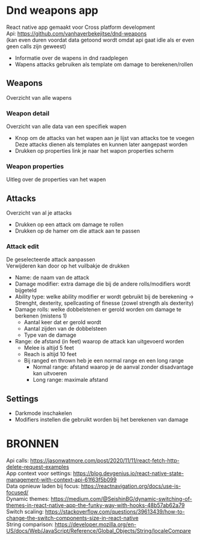 # Dnd weapons app

React native app gemaakt voor Cross platform development\
Api: https://github.com/vanhaverbekejitse/dnd-weapons \
(kan even duren voordat data getoond wordt omdat api gaat idle als er even geen calls zijn geweest)

- Informatie over de wapens in dnd raadplegen
- Wapens attacks gebruiken als template om damage to berekenen/rollen

## Weapons

Overzicht van alle wapens

### Weapon detail

Overzicht van alle data van een specifiek wapen

- Knop om de attacks van het wapen aan je lijst van attacks toe te voegen
  Deze attacks dienen als templates en kunnen later aangepast worden
- Drukken op properties link je naar het wapon properties scherm

### Weapon properties

Uitleg over de properties van het wapen

## Attacks

Overzicht van al je attacks

- Drukken op een attack om damage te rollen
- Drukken op de hamer om die attack aan te passen

### Attack edit

De geselecteerde attack aanpassen\
Verwijderen kan door op het vuilbakje de drukken

- Name: de naam van de attack
- Damage modifier: extra damage die bij de andere rolls/modifiers wordt bijgeteld
- Ability type: welke ability modifier er wordt gebruikt bij de berekening
  -> Strenght, dexterity, spellcasting of finesse (zowel strength als dexterity)
- Damage rolls: welke dobbelstenen er gerold worden om damage te berkenen (mistens 1)
  - Aantal keer dat er gerold wordt
  - Aantal zijden van de dobbelsteen
  - Type van de damage
- Range: de afstand (in feet) waarop de attack kan uitgevoerd worden
  - Melee is altijd 5 feet
  - Reach is altijd 10 feet
  - Bij ranged en thrown heb je een normal range en een long range
    - Normal range: afstand waarop je de aanval zonder disadvantage kan uitvoeren
    - Long range: maximale afstand

## Settings

- Darkmode inschakelen
- Modifiers instellen die gebruikt worden bij het berekenen van damage

# BRONNEN

Api calls: https://jasonwatmore.com/post/2020/11/11/react-fetch-http-delete-request-examples \
App context voor settings: https://blog.devgenius.io/react-native-state-management-with-context-api-61f63f5b099 \
Data opnieuw laden bij focus: https://reactnavigation.org/docs/use-is-focused/ \
Dynamic themes: https://medium.com/@SeishinBG/dynamic-switching-of-themes-in-react-native-app-the-funky-way-with-hooks-48b57ab62a79 \
Switch scaling: https://stackoverflow.com/questions/39613439/how-to-change-the-switch-components-size-in-react-native \
String comparison: https://developer.mozilla.org/en-US/docs/Web/JavaScript/Reference/Global_Objects/String/localeCompare
